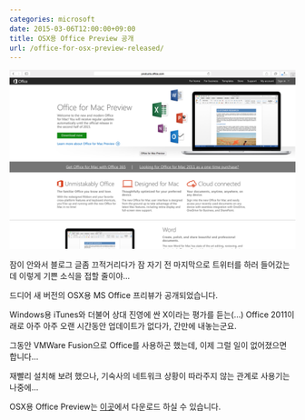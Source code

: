 ```yaml
---
categories: microsoft
date: 2015-03-06T12:00:00+09:00
title: OSX용 Office Preview 공개
url: /office-for-osx-preview-released/
---
```


<img src="/images/NkaVC1ZRg.png" alt="niceb5y blog">

잠이 안와서 블로그 글좀 끄적거리다가 잠 자기 전 마지막으로 트위터를 하러 들어갔는데 이렇게 기쁜 소식을 접할 줄이야...

드디어 새 버전의 OSX용 MS Office 프리뷰가 공개되었습니다.

Windows용 iTunes와 더불어 상대 진영에 싼 X이라는 평가를 듣는(...) Office 2011이래로 아주 아주 오랜 시간동안 업데이트가 없다가, 간만에 내놓는군요.

그동안 VMWare Fusion으로 Office를 사용하곤 했는데, 이제 그럴 일이 없어졌으면 합니다...

재빨리 설치해 보려 했으나, 기숙사의 네트워크 상황이 따라주지 않는 관계로 사용기는 나중에...


OSX용 Office Preview는 [이곳](http://products.office.com/en-US/mac/mac-preview)에서 다운로드 하실 수 있습니다.
